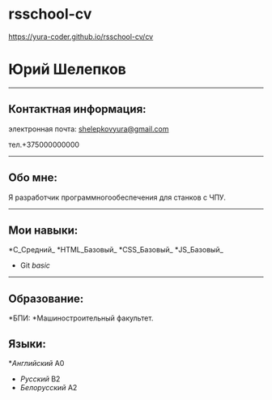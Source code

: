 # rsschool-cv
https://yura-coder.github.io/rsschool-cv/cv

#  Юрий  Шелепков

***

##  Контактная  информация:

электронная почта:  shelepkovyura@gmail.com

тел.+375000000000

***

##  Обо  мне:

Я  разработчик  программногообеспечения  для  станков  с  ЧПУ.

***

##  Мои  навыки:

*C_Средний_
*HTML_Базовый_
*CSS_Базовый_
*JS_Базовый_
*  Git _basic_

***

##  Образование:
*БПИ:
    *Машиностроительный факультет.

##  Языки:

*_Английский_ A0
* _Русский_ B2
* _Белорусский_ A2
